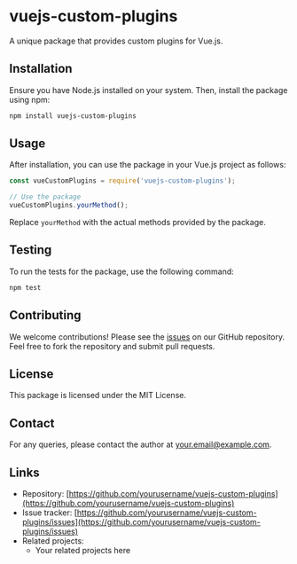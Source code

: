 # vuejs-custom-plugins

A unique package that provides custom plugins for Vue.js.

## Installation

Ensure you have Node.js installed on your system. Then, install the package using npm:

```bash
npm install vuejs-custom-plugins
```

## Usage

After installation, you can use the package in your Vue.js project as follows:

```javascript
const vueCustomPlugins = require('vuejs-custom-plugins');

// Use the package
vueCustomPlugins.yourMethod();
```

Replace `yourMethod` with the actual methods provided by the package.

## Testing

To run the tests for the package, use the following command:

```bash
npm test
```

## Contributing

We welcome contributions! Please see the [issues](https://github.com/yourusername/vuejs-custom-plugins/issues) on our GitHub repository. Feel free to fork the repository and submit pull requests.

## License

This package is licensed under the MIT License.

## Contact

For any queries, please contact the author at your.email@example.com.

## Links

- Repository: [https://github.com/yourusername/vuejs-custom-plugins](https://github.com/yourusername/vuejs-custom-plugins)
- Issue tracker: [https://github.com/yourusername/vuejs-custom-plugins/issues](https://github.com/yourusername/vuejs-custom-plugins/issues)
- Related projects:
  - Your related projects here
